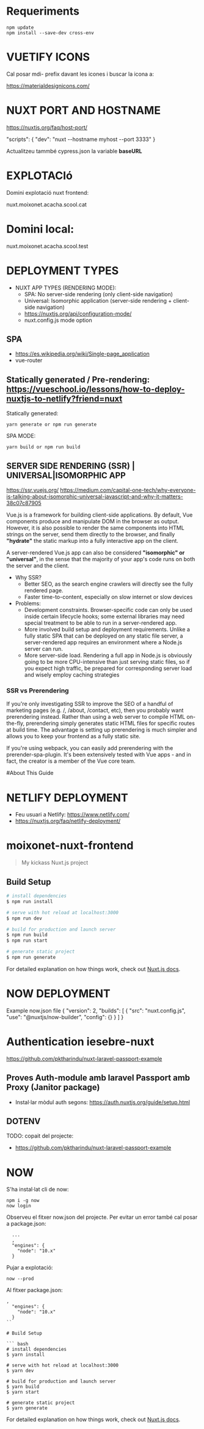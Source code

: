 # Requeriments

```
npm update
npm install --save-dev cross-env
```

# VUETIFY ICONS

Cal posar mdi- prefix davant les icones i buscar la icona a:

https://materialdesignicons.com/

# NUXT PORT AND HOSTNAME

https://nuxtjs.org/faq/host-port/

"scripts": {
  "dev": "nuxt --hostname myhost --port 3333"
}

Actualitzeu tammbé cypress.json la variable **baseURL**

# EXPLOTACIó

Domini explotació nuxt frontend:

nuxt.moixonet.acacha.scool.cat

# Domini local:

nuxt.moixonet.acacha.scool.test 

# DEPLOYMENT TYPES

- NUXT APP TYPES (RENDERING MODE):
  - SPA: No server-side rendering (only client-side navigation)
  - Universal: Isomorphic application (server-side rendering + client-side navigation)
  - https://nuxtjs.org/api/configuration-mode/ 
  - nuxt.config.js mode option

## SPA

- https://es.wikipedia.org/wiki/Single-page_application
- vue-router

## Statically generated / Pre-rendering: https://vueschool.io/lessons/how-to-deploy-nuxtjs-to-netlify?friend=nuxt
  
Statically generated:
  
```
yarn generate or npm run generate
```

SPA MODE:

```
yarn build or npm run build
```

## SERVER SIDE RENDERING (SSR) | UNIVERSAL|ISOMORPHIC APP

https://ssr.vuejs.org/
https://medium.com/capital-one-tech/why-everyone-is-talking-about-isomorphic-universal-javascript-and-why-it-matters-38c07c87905

Vue.js is a framework for building client-side applications. 
By default, Vue components produce and manipulate DOM in the browser as output. 
However, it is also possible to render the same components into HTML strings on the server, 
send them directly to the browser, and finally **"hydrate"** the static markup into a fully 
interactive app on the client.

A server-rendered Vue.js app can also be considered **"isomorphic" or "universal"**, 
in the sense that the majority of your app's code runs on both the server and the client.

- Why SSR?
  - Better SEO, as the search engine crawlers will directly see the fully rendered page.
  - Faster time-to-content, especially on slow internet or slow devices
- Problems:
  - Development constraints. Browser-specific code can only be used inside certain lifecycle hooks; some external libraries may need special treatment to be able to run in a server-rendered app.
  - More involved build setup and deployment requirements. Unlike a fully static SPA that can be deployed on any static file server, a server-rendered app requires an environment where a Node.js server can run.
  - More server-side load. Rendering a full app in Node.js is obviously going to be more CPU-intensive than just serving static files, so if you expect high traffic, be prepared for corresponding server load and wisely employ caching strategies  

### SSR vs Prerendering

If you're only investigating SSR to improve the SEO of a handful of marketing pages (e.g. /, /about, /contact, etc), then you probably want prerendering instead. 
Rather than using a web server to compile HTML on-the-fly, prerendering simply generates static HTML files for specific routes at build time. 
The advantage is setting up prerendering is much simpler and allows you to keep your frontend as a fully static site.

If you're using webpack, you can easily add prerendering with the prerender-spa-plugin. It's been extensively tested with Vue apps - and in fact, the creator is a member of the Vue core team.

#About This Guide

# NETLIFY DEPLOYMENT

- Feu usuari a Netlify: https://www.netlify.com/
- https://nuxtjs.org/faq/netlify-deployment/

# moixonet-nuxt-frontend

> My kickass Nuxt.js project

## Build Setup

``` bash
# install dependencies
$ npm run install

# serve with hot reload at localhost:3000
$ npm run dev

# build for production and launch server
$ npm run build
$ npm run start

# generate static project
$ npm run generate
```

For detailed explanation on how things work, check out [Nuxt.js docs](https://nuxtjs.org).


# NOW DEPLOYMENT

Example now.json file
{
  "version": 2,
  "builds": [
    {
      "src": "nuxt.config.js",
      "use": "@nuxtjs/now-builder",
      "config": {}
    }
  ]
}

# Authentication iesebre-nuxt

https://github.com/pktharindu/nuxt-laravel-passport-example

## Proves Auth-module amb laravel Passport amb Proxy (Janitor package)

- Instal·lar mòdul auth segons: https://auth.nuxtjs.org/guide/setup.html

## DOTENV

TODO: copait del projecte: 

- https://github.com/pktharindu/nuxt-laravel-passport-example

# NOW

S'ha instal·lat cli de now:   

```
npm i -g now
now login
```  

Observeu el fitxer now.json del projecte. Per evitar un error també cal posar a package.json:

```
  ...
  ,
  "engines": {
    "node": "10.x"
  }
``` 

Pujar a explotació:

``` 
now --prod
```

Al fitxer package.json:

```
,
  "engines": {
    "node": "10.x"
  }
``

# Build Setup

``` bash
# install dependencies
$ yarn install

# serve with hot reload at localhost:3000
$ yarn dev

# build for production and launch server
$ yarn build
$ yarn start

# generate static project
$ yarn generate
```

For detailed explanation on how things work, check out [Nuxt.js docs](https://nuxtjs.org).
